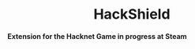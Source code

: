 <h1 align="center">HackShield</h1>

<h4 alignt="center">Extension for the Hacknet Game in progress at Steam</h1>
